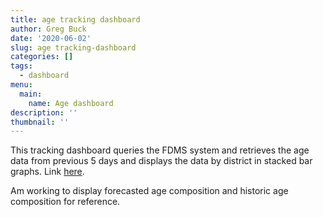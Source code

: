 ```yaml
---
title: age tracking dashboard
author: Greg Buck
date: '2020-06-02'
slug: age tracking-dashboard
categories: []
tags:
  - dashboard
menu:
  main:
    name: Age dashboard  
description: ''
thumbnail: ''
---
```


This tracking dashboard queries the FDMS system and retrieves the age data from previous 5 days and displays the data by
district in stacked bar graphs. Link [here](https://rpubs.com/gbbuck/624037).

Am working to display forecasted age composition and historic age composition for reference.
